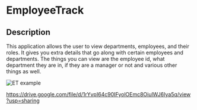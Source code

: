 # EmployeeTrack

## Description
This application allows the user to view departments, employees, and their roles. It gives you extra details that go along with certain employees and departments. The things you can view are the employee id, what department they are in, if they are a manager or not and various other things as well.


![ET example](https://user-images.githubusercontent.com/51279438/130172235-75a33e0a-ccb5-46a8-bcce-730f7ea085bb.png)

https://drive.google.com/file/d/1rYvpI64c90IFyolOEmc8OiulWJ6Iya5q/view?usp=sharing
